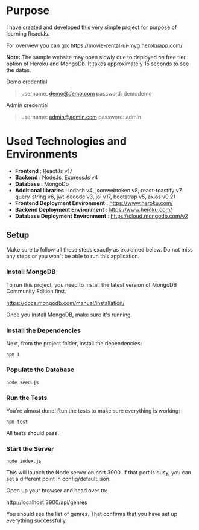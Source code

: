 # Purpose

I have created and developed this very simple project for purpose of learning ReactJs.

For overview you can go: https://movie-rental-ui-myg.herokuapp.com/

**Note:** The sample website may open slowly due to deployed on free tier option of Heroku and MongoDb. It takes approximately 15 seconds to see the datas.

Demo credential

> username: demo@demo.com password: demodemo

Admin credential

> username: admin@admin.com password: admin

# Used Technologies and Environments

- **Frontend** : ReactJs v17
- **Backend** : NodeJs, ExpressJs v4
- **Database** : MongoDb
- **Additional libraries** : lodash v4, jsonwebtoken v8, react-toastify v7, query-string v6, jwt-decode v3, joi v17, bootstrap v5, axios v0.21
- **Frontend Deployment Environment** : https://www.heroku.com/
- **Backend Deployment Environment** : https://www.heroku.com/
- **Database Deployment Environment** : https://cloud.mongodb.com/v2

## Setup

Make sure to follow all these steps exactly as explained below. Do not miss any steps or you won't be able to run this application.

### Install MongoDB

To run this project, you need to install the latest version of MongoDB Community Edition first.

https://docs.mongodb.com/manual/installation/

Once you install MongoDB, make sure it's running.

### Install the Dependencies

Next, from the project folder, install the dependencies:

    npm i

### Populate the Database

    node seed.js

### Run the Tests

You're almost done! Run the tests to make sure everything is working:

    npm test

All tests should pass.

### Start the Server

    node index.js

This will launch the Node server on port 3900. If that port is busy, you can set a different point in config/default.json.

Open up your browser and head over to:

http://localhost:3900/api/genres

You should see the list of genres. That confirms that you have set up everything successfully.
